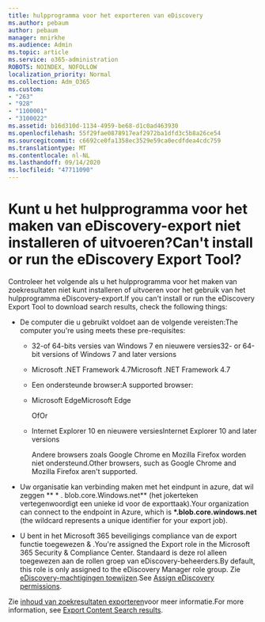 ```yaml
---
title: hulpprogramma voor het exporteren van eDiscovery
ms.author: pebaum
author: pebaum
manager: mnirkhe
ms.audience: Admin
ms.topic: article
ms.service: o365-administration
ROBOTS: NOINDEX, NOFOLLOW
localization_priority: Normal
ms.collection: Adm_O365
ms.custom:
- "263"
- "928"
- "1100001"
- "3100022"
ms.assetid: b16d310d-1134-4959-be68-d1c0ad463930
ms.openlocfilehash: 55f29fae0878917eaf2972ba1dfd3c5b8a26ce54
ms.sourcegitcommit: c6692ce0fa1358ec3529e59ca0ecdfdea4cdc759
ms.translationtype: MT
ms.contentlocale: nl-NL
ms.lasthandoff: 09/14/2020
ms.locfileid: "47711090"
---
```

# <a name="cant-install-or-run-the-ediscovery-export-tool"></a><span data-ttu-id="2e57a-102">Kunt u het hulpprogramma voor het maken van eDiscovery-export niet installeren of uitvoeren?</span><span class="sxs-lookup"><span data-stu-id="2e57a-102">Can't install or run the eDiscovery Export Tool?</span></span>

<span data-ttu-id="2e57a-103">Controleer het volgende als u het hulpprogramma voor het maken van zoekresultaten niet kunt installeren of uitvoeren voor het gebruik van het hulpprogramma eDiscovery-export.</span><span class="sxs-lookup"><span data-stu-id="2e57a-103">If you can't install or run the eDiscovery Export Tool to download search results, check the following things:</span></span>
  
- <span data-ttu-id="2e57a-104">De computer die u gebruikt voldoet aan de volgende vereisten:</span><span class="sxs-lookup"><span data-stu-id="2e57a-104">The computer you're using meets these pre-requisites:</span></span>

  - <span data-ttu-id="2e57a-105">32-of 64-bits versies van Windows 7 en nieuwere versies</span><span class="sxs-lookup"><span data-stu-id="2e57a-105">32- or 64-bit versions of Windows 7 and later versions</span></span>

  - <span data-ttu-id="2e57a-106">Microsoft .NET Framework 4.7</span><span class="sxs-lookup"><span data-stu-id="2e57a-106">Microsoft .NET Framework 4.7</span></span>

  - <span data-ttu-id="2e57a-107">Een ondersteunde browser:</span><span class="sxs-lookup"><span data-stu-id="2e57a-107">A supported browser:</span></span>

  - <span data-ttu-id="2e57a-108">Microsoft Edge</span><span class="sxs-lookup"><span data-stu-id="2e57a-108">Microsoft Edge</span></span>

    <span data-ttu-id="2e57a-109">Of</span><span class="sxs-lookup"><span data-stu-id="2e57a-109">Or</span></span>

  - <span data-ttu-id="2e57a-110">Internet Explorer 10 en nieuwere versies</span><span class="sxs-lookup"><span data-stu-id="2e57a-110">Internet Explorer 10 and later versions</span></span>

    <span data-ttu-id="2e57a-111">Andere browsers zoals Google Chrome en Mozilla Firefox worden niet ondersteund.</span><span class="sxs-lookup"><span data-stu-id="2e57a-111">Other browsers, such as Google Chrome and Mozilla Firefox aren't supported.</span></span>

- <span data-ttu-id="2e57a-112">Uw organisatie kan verbinding maken met het eindpunt in azure, dat wil zeggen \*\* \* . blob.core.Windows.net\*\* (het jokerteken vertegenwoordigt een unieke id voor de exporttaak).</span><span class="sxs-lookup"><span data-stu-id="2e57a-112">Your organization can connect to the endpoint in Azure, which is **\*.blob.core.windows.net** (the wildcard represents a unique identifier for your export job).</span></span>

- <span data-ttu-id="2e57a-113">U bent in het Microsoft 365 beveiligings compliance van de export functie toegewezen &amp; .</span><span class="sxs-lookup"><span data-stu-id="2e57a-113">You're assigned the Export role in the Microsoft 365 Security &amp; Compliance Center.</span></span> <span data-ttu-id="2e57a-114">Standaard is deze rol alleen toegewezen aan de rollen groep van eDiscovery-beheerders.</span><span class="sxs-lookup"><span data-stu-id="2e57a-114">By default, this role is only assigned to the eDiscovery Manager role group.</span></span> <span data-ttu-id="2e57a-115">Zie [eDiscovery-machtigingen toewijzen](https://docs.microsoft.com/microsoft-365/compliance/assign-ediscovery-permissions).</span><span class="sxs-lookup"><span data-stu-id="2e57a-115">See [Assign eDiscovery permissions](https://docs.microsoft.com/microsoft-365/compliance/assign-ediscovery-permissions).</span></span>

<span data-ttu-id="2e57a-116">Zie [inhoud van zoekresultaten exporteren](https://docs.microsoft.com/microsoft-365/compliance/export-search-results)voor meer informatie.</span><span class="sxs-lookup"><span data-stu-id="2e57a-116">For more information, see [Export Content Search results](https://docs.microsoft.com/microsoft-365/compliance/export-search-results).</span></span>
  
